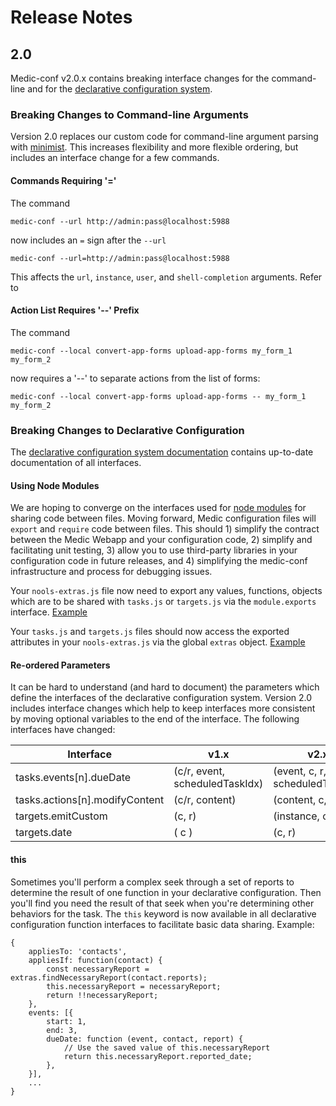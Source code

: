 # Release Notes

## 2.0

Medic-conf v2.0.x contains breaking interface changes for the command-line and for the [declarative configuration system](https://github.com/medic/medic-docs/blob/master/configuration/developing-community-health-applications.md).

### Breaking Changes to Command-line Arguments
Version 2.0 replaces our custom code for command-line argument parsing with [minimist](https://github.com/substack/minimist). This increases flexibility and more flexible ordering, but includes an interface change for a few commands.

#### Commands Requiring '='
The command
  
    medic-conf --url http://admin:pass@localhost:5988
  
now includes an `=` sign after the `--url`

    medic-conf --url=http://admin:pass@localhost:5988
    
This affects the `url`, `instance`, `user`, and `shell-completion` arguments. Refer to 

#### Action List Requires '--' Prefix
The command

    medic-conf --local convert-app-forms upload-app-forms my_form_1 my_form_2
    
now requires a '--' to separate actions from the list of forms:

    medic-conf --local convert-app-forms upload-app-forms -- my_form_1 my_form_2

### Breaking Changes to Declarative Configuration

 The [declarative configuration system documentation](https://github.com/medic/medic-docs/blob/master/configuration/developing-community-health-applications.md) contains up-to-date documentation of all interfaces.
 
 #### Using Node Modules
  We are hoping to converge on the interfaces used for [node modules](https://nodejs.org/api/modules.html) for sharing code between files. Moving forward, Medic configuration files will `export` and `require` code between files. This should 1) simplify the contract between the Medic Webapp and your configuration code, 2) simplify and facilitating unit testing, 3) allow you to use third-party libraries in your configuration code in future releases, and 4) simplifying the medic-conf infrastructure and process for debugging issues.
  
  Your `nools-extras.js` file now need to export any values, functions, objects which are to be shared with `tasks.js` or `targets.js` via the `module.exports` interface. [Example](https://github.com/medic/medic-docs/blob/master/configuration/developing-community-health-applications.md#nools-extrasjs)
  
  Your `tasks.js` and `targets.js` files should now access the exported attributes in your `nools-extras.js` via the global `extras` object. [Example](https://github.com/medic/medic-docs/blob/master/configuration/developing-community-health-applications.md#targetsjs)
  
 #### Re-ordered Parameters
 It can be hard to understand (and hard to document) the parameters which define the interfaces of the declarative configuration system. Version 2.0 includes interface changes which help to keep interfaces more consistent by moving optional variables to the end of the interface. The following interfaces have changed:
 
 Interface | v1.x | v2.x
 -- | -- | --
 tasks.events[n].dueDate | (c/r, event, scheduledTaskIdx) | (event, c, r, scheduledTaskIdx)
 tasks.actions[n].modifyContent | (c/r, content) | (content, c, r)
 targets.emitCustom | (c, r) | (instance, c, r)
 targets.date | ( c ) | (c, r)
  
 #### this
 Sometimes you'll perform a complex seek through a set of reports to determine the result of one function in your declarative configuration. Then you'll find you need the result of that seek when you're determining other behaviors for the task. The `this` keyword is now available in all declarative configuration function interfaces to facilitate basic data sharing. Example:
 
    {
        appliesTo: 'contacts',
        appliesIf: function(contact) {
            const necessaryReport = extras.findNecessaryReport(contact.reports);
            this.necessaryReport = necessaryReport;
            return !!necessaryReport;
        },
        events: [{
            start: 1,
            end: 3,
            dueDate: function (event, contact, report) {
                // Use the saved value of this.necessaryReport
                return this.necessaryReport.reported_date;
            },
        }],
        ...
    }